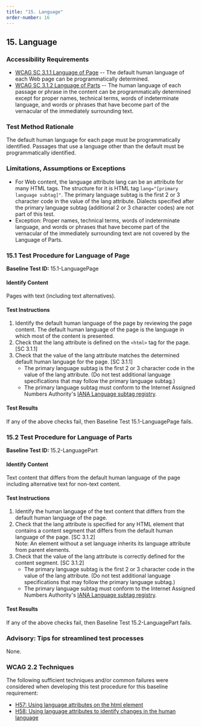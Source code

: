 ```yaml
---
title: "15. Language"
order-number: 16
---
```

## 15. Language

### Accessibility Requirements

-   [WCAG SC 3.1.1 Language of Page](https://www.w3.org/WAI/WCAG22/Understanding/language-of-page) -- The default human language of each Web page can be programmatically determined.
-   [WCAG SC 3.1.2 Language of Parts](https://www.w3.org/WAI/WCAG22/Understanding/language-of-parts) -- The human language of each passage or phrase in the content can be programmatically determined except for proper names, technical terms, words of indeterminate language, and words or phrases that have become part of the vernacular of the immediately surrounding text.

### Test Method Rationale

The default human language for each page must be programmatically identified. Passages that use a language other than the default must be programmatically identified.

### Limitations, Assumptions or Exceptions

-   For Web content, the language attribute lang can be an attribute for many HTML tags. The structure for it is HTML tag `lang="[primary language subtag]"`. The primary language subtag is the first 2 or 3 character code in the value of the lang attribute. Dialects specified after the primary language subtag (additional 2 or 3 character codes) are not part of this test.
-   Exception: Proper names, technical terms, words of indeterminate language, and words or phrases that have become part of the vernacular of the immediately surrounding text are not covered by the Language of Parts.

### 15.1 Test Procedure for Language of Page

**Baseline Test ID:** 15.1-LanguagePage
#### Identify Content
<p id="AIC">Pages with text (including text alternatives).</p>

#### Test Instructions
<ol id="ATI">
    <li id="ATI-1">Identify the default human language of the page by reviewing the page content. The default human language of the page is the language in which most of the content is presented.</li>
    <li id="ATI-2">Check that the lang attribute is defined on the <code>&lt;html&gt;</code> tag for the page. [SC 3.1.1]</li>
    <li id="ATI-3">Check that the value of the lang attribute matches the determined default human language for the page. [SC 3.1.1]
    <ul>
        <li>The primary language subtag is the first 2 or 3 character code in the value of the lang attribute. (Do not test additional language specifications that may follow the primary language subtag.)</li>
        <li>The primary language subtag must conform to the Internet Assigned Numbers Authority's <a href="https://www.iana.org/assignments/language-subtag-registry" target="_blank" rel="noopener">IANA Language subtag registry</a>.</li>
    </ul></li>
</ol>

#### Test Results
<p id="ATR">If any of the above checks fail, then Baseline Test 15.1-LanguagePage fails.</p>

### 15.2 Test Procedure for Language of Parts

**Baseline Test ID:** 15.2-LanguagePart
#### Identify Content
<p id="BIC">Text content that differs from the default human language of the page including alternative text for non-text content.</p>

#### Test Instructions
<ol id="BTI">
    <li id="BTI-1">Identify the human language of the text content that differs from the default human language of the page.</li>
    <li id="BTI-2">Check that the lang attribute is specified for any HTML element that contains a content segment that differs from the default human language of the page. [SC 3.1.2]<br>
    Note: An element without a set language inherits its language attribute from parent elements.</li>
    <li id="BTI-3">Check that the value of the lang attribute is correctly defined for the content segment. [SC 3.1.2]
        <ul>
            <li id="BTI-3i">The primary language subtag is the first 2 or 3 character code in the value of the lang attribute. (Do not test additional language specifications that may follow the primary language subtag.)</li>
            <li id="BTI-3ii">The primary language subtag must conform to the Internet Assigned Numbers Authority's <a href="https://www.iana.org/assignments/language-subtag-registry" target="_blank" rel="noopener">IANA Language subtag registry</a>.</li>
        </ul>
    </li>
</ol>

#### Test Results
<p id="BTR">If any of the above checks fail, then Baseline Test 15.2-LanguagePart fails.</p>

### Advisory: Tips for streamlined test processes

None.

### WCAG 2.2 Techniques

The following sufficient techniques and/or common failures were considered when developing this test procedure for this baseline requirement:

-   [H57: Using language attributes on the html element](https://www.w3.org/WAI/WCAG22/Techniques/html/H57)
-   [H58: Using language attributes to identify changes in the human language](https://www.w3.org/WAI/WCAG22/Techniques/html/H58)
